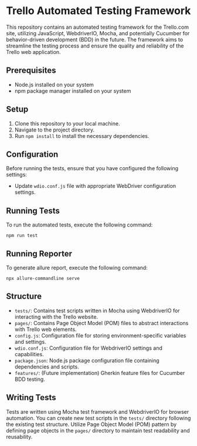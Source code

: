 # Trello Automated Testing Framework

This repository contains an automated testing framework for the Trello.com site, utilizing JavaScript, WebdriverIO, Mocha, and potentially Cucumber for behavior-driven development (BDD) in the future. The framework aims to streamline the testing process and ensure the quality and reliability of the Trello web application.

## Prerequisites
- Node.js installed on your system
- npm package manager installed on your system

## Setup
1. Clone this repository to your local machine.
2. Navigate to the project directory.
3. Run `npm install` to install the necessary dependencies.

## Configuration
Before running the tests, ensure that you have configured the following settings:
- Update `wdio.conf.js` file with appropriate WebDriver configuration settings.

## Running Tests
To run the automated tests, execute the following command:
```
npm run test
```
## Running Reporter
To generate allure report, execute the following command:
```
npx allure-commandline serve
```
## Structure
- `tests/`: Contains test scripts written in Mocha using WebdriverIO for interacting with the Trello website.
- `pages/`: Contains Page Object Model (POM) files to abstract interactions with Trello web elements.
- `config.js`: Configuration file for storing environment-specific variables and settings.
- `wdio.conf.js`: Configuration file for WebdriverIO settings and capabilities.
- `package.json`: Node.js package configuration file containing dependencies and scripts.
- `features/`: (Future implementation) Gherkin feature files for Cucumber BDD testing.

## Writing Tests
Tests are written using Mocha test framework and WebdriverIO for browser automation. You can create new test scripts in the `tests/` directory following the existing test structure. Utilize Page Object Model (POM) pattern by defining page objects in the `pages/` directory to maintain test readability and reusability.
